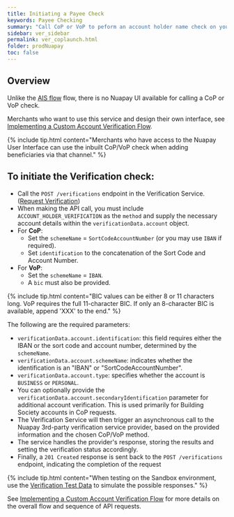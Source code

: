 ```yaml
---
title: Initiating a Payee Check
keywords: Payee Checking
summary: "Call CoP or VoP to peform an account holder name check on your payee account."
sidebar: ver_sidebar
permalink: ver_coplaunch.html
folder: prodNuapay
toc: false
---
```

## Overview

Unlike the [AIS flow](ver_launch.html) flow, there is no Nuapay UI available for calling a CoP or VoP check.

Merchants who want to use this service and design their own interface, see [Implementing a Custom Account Verification Flow](ver_implementcustom.html).

{% include tip.html content="Merchants who have access to the Nuapay User Interface can use the inbuilt CoP/VoP check when adding beneficiaries via that channel." %}

## To initiate the Verification check:

* Call the `POST /verifications` endpoint in the Verification Service. ([Request Verification](ver_reqverification.html))
* When making the API call, you must include `ACCOUNT_HOLDER_VERIFICATION` as the `method` and supply the necessary account details within the `verificationData.account` object.
* For **CoP**:
  * Set the `schemeName` = `SortCodeAccountNumber` (or you may use `IBAN` if required).
  * Set `identification` to the concatenation of the Sort Code and Account Number. 
* For **VoP**:
  * Set the `schemeName` = `IBAN`.
  * A `bic` must also be provided.

{% include tip.html content="BIC values can be either 8 or 11 characters long. VoP requires the full 11-character BIC. If only an 8-character BIC is available, append 'XXX' to the end." %}

The following are the required parameters:

* `verificationData.account.identification`: this field requires either the IBAN or the sort code and account number, determined by the `schemeName`.
* `verificationData.account.schemeName`: indicates whether the identification is an "IBAN" or "SortCodeAccountNumber".
* `verificationData.account.type`: specifies whether the account is `BUSINESS` or `PERSONAL`.
* You can optionally provide the `verificationData.account.secondaryIdentification` parameter for additional account verification. This is used primarily for Building Society accounts in CoP requests.
* The Verification Service will then trigger an asynchronous call to the Nuapay 3rd-party verification service provider, based on the provided information and the chosen CoP/VoP method.
* The service handles the provider's response, storing the results and setting the verification status accordingly.
* Finally, a `201 Created` response is sent back to the `POST /verifications` endpoint, indicating the completion of the request

{% include tip.html content="When testing on the Sandbox environment, use the [Verification Test Data](ver_coptest.html) to simulate the possible responses." %}

See [Implementing a Custom Account Verification Flow](ver_implementcustom.html) for more details on the overall flow and sequence of API requests.
